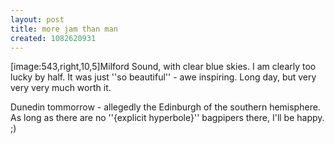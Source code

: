 ```yaml
---
layout: post
title: more jam than man
created: 1082620931
---
```

[image:543,right,10,5]Milford Sound, with clear blue skies.  I am clearly too lucky by half.  It was just ''so beautiful'' - awe inspiring.  Long day, but very very very much worth it.

Dunedin tommorrow - allegedly the Edinburgh of the southern hemisphere.  As long as there are no ''{explicit hyperbole}'' bagpipers there, I'll be happy.  ;)
